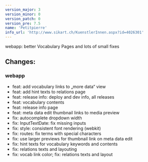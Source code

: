 ```yaml
---
version_major: 3
version_minor: 0
version_patch: 0
version_pre: 7.5
name: 'Petitpierre'
info_url: 'http://www.sikart.ch/KuenstlerInnen.aspx?id=4026301'
---
```


webapp: better Vocabulary Pages and lots of small fixes

## Changes:

### webapp
- feat: add vocabulary links to „more data“ view
- feat: add hint texts to relations page
- feat: release info: deploy and dev info, all releases
- feat: vocabulary contents
- feat: release info page
- feat: meta data edit thumbnail links to media preview
- fix: autocomplete dropdown width
- fix: InputTextDate: fix missing inputs
- fix: style: consistent font rendering (webkit)
- fix: routes: fix terms with special characters
- fix: use larger previews for thumbnail link on meta data edit
- fix: hint texts for vocabulary keywords and contents
- fix: relations texts and layouting
- fix: vocab link color; fix: relations texts and layout

